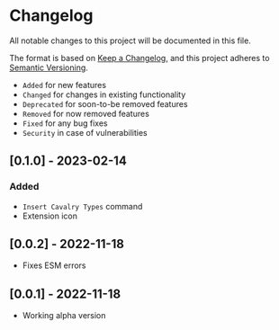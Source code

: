# Changelog

All notable changes to this project will be documented in this file.

The format is based on [Keep a Changelog](https://keepachangelog.com/en/1.0.0/),
and this project adheres to [Semantic Versioning](https://semver.org/spec/v2.0.0.html).

-   `Added` for new features
-   `Changed` for changes in existing functionality
-   `Deprecated` for soon-to-be removed features
-   `Removed` for now removed features
-   `Fixed` for any bug fixes
-   `Security` in case of vulnerabilities

## [0.1.0] - 2023-02-14

### Added

-   `Insert Cavalry Types` command
-   Extension icon

## [0.0.2] - 2022-11-18

-   Fixes ESM errors

## [0.0.1] - 2022-11-18

-   Working alpha version
